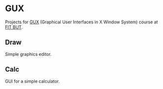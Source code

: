 # GUX
Projects for [GUX](http://www.fit.vutbr.cz/study/course-l.php?id=7381) (Graphical User Interfaces in X Window System) course at [FIT BUT](https://www.fit.vutbr.cz/).

## Draw
Simple graphics editor.

## Calc
GUI for a simple calculator.

